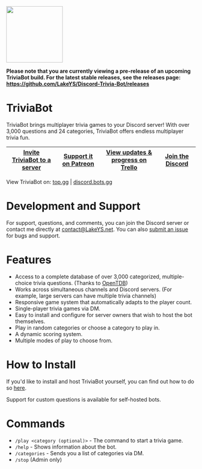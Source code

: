 <img src=http://lakeys.net/triviabot/profile_t.png width=150 height=150>

**Please note that you are currently viewing a pre-release of an upcoming TriviaBot build. For the latest stable releases, see the releases page: https://github.com/LakeYS/Discord-Trivia-Bot/releases**

# TriviaBot
TriviaBot brings multiplayer trivia games to your Discord server! With over 3,000 questions and 24 categories, TriviaBot offers endless multiplayer trivia fun.

[__Invite TriviaBot to a server__](https://lakeys.net/triviabot/invite) | [Support it on Patreon](https://www.patreon.com/LakeYS) | [View updates & progress on Trello](https://trello.com/b/8QQm4ZPe/triviabot) | [Join the Discord](https://discord.gg/s3vCQba)
------------ | ------------- | ------------- | -------------

View TriviaBot on:
[top.gg](https://top.gg/bot/337654994461261825) | [discord.bots.gg](https://discord.bots.gg/bots/337654994461261825)

# Development and Support
For support, questions, and comments, you can join the Discord server or contact me directly at contact@LakeYS.net. You can also [submit an issue](https://github.com/LakeYS/Discord-Trivia-Bot/issues/new) for bugs and support.

# Features
- Access to a complete database of over 3,000 categorized, multiple-choice trivia questions. (Thanks to [OpenTDB](https://opentdb.com))
- Works across simultaneous channels and Discord servers. (For example, large servers can have multiple trivia channels)
- Responsive game system that automatically adapts to the player count.
- Single-player trivia games via DM.
- Easy to install and configure for server owners that wish to host the bot themselves.
- Play in random categories or choose a category to play in.
- A dynamic scoring system.
- Multiple modes of play to choose from.

# How to Install
If you'd like to install and host TriviaBot yourself, you can find out how to do so [here](http://lakeys.net/triviabot/install.html).

Support for custom questions is available for self-hosted bots.

# Commands
- `/play <category (optional)>` - The command to start a trivia game.
- `/help` - Shows information about the bot.
- `/categories` - Sends you a list of categories via DM.
- `/stop` (Admin only)
